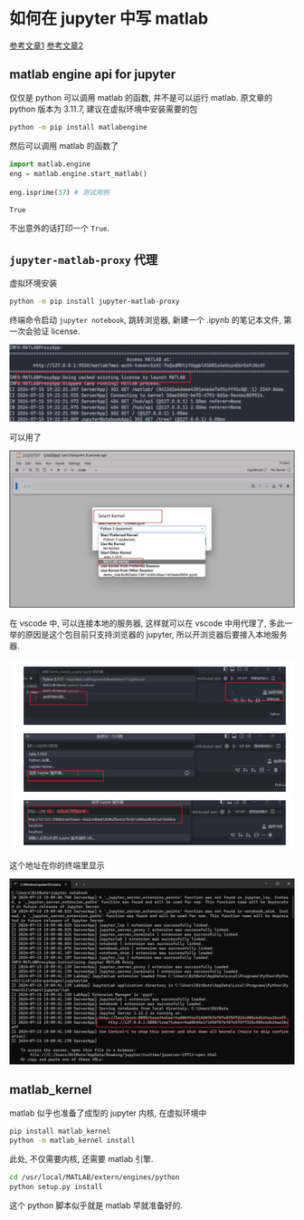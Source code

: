 # 如何在 jupyter 中写 matlab

[参考文章1](https://www.bilibili.com/read/cv36119252)
[参考文章2](https://xujinzh.github.io/2021/07/27/jupyter-kernel-matlab/index.html)

## matlab engine api for jupyter
仅仅是 python 可以调用 matlab 的函数, 并不是可以运行 matlab. 原文章的 python 版本为 3.11.7, 建议在虚拟环境中安装需要的包

```bash
python -m pip install matlabengine
```

然后可以调用 matlab 的函数了

```python
import matlab.engine
eng = matlab.engine.start_matlab()

eng.isprime(37) # 测试用例
```
    True

不出意外的话打印一个 `True`.

## `jupyter-matlab-proxy` 代理
虚拟环境安装

```bash
python -m pip install jupyter-matlab-proxy
```

终端命令启动 `jupyter notebook`, 跳转浏览器, 新建一个 .ipynb 的笔记本文件, 第一次会验证 license.

![1726912185222](image/how-to-do/1726912185222.png)

可以用了

![1726912290944](image/how-to-do/1726912290944.png)

在 vscode 中, 可以连接本地的服务器, 这样就可以在 vscode 中用代理了, 多此一举的原因是这个包目前只支持浏览器的 jupyter, 所以开浏览器后要接入本地服务器.

![1726912393865](image/how-to-do/1726912393865.png)

这个地址在你的终端里显示

![1726912412421](image/how-to-do/1726912412421.png)

## matlab_kernel
matlab 似乎也准备了成型的 jupyter 内核, 在虚拟环境中

```bash
pip install matlab_kernel
python -m matlab_kernel install
```

此处, 不仅需要内核, 还需要 matlab 引擎.

```bash
cd /usr/local/MATLAB/extern/engines/python
python setup.py install
```

这个 python 脚本似乎就是 matlab 早就准备好的.